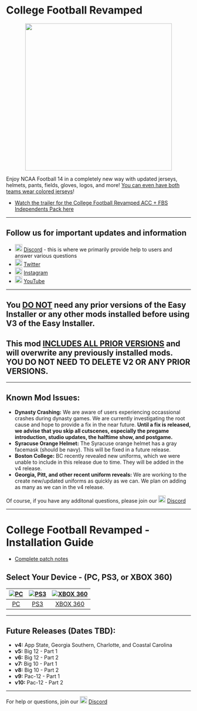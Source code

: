 # College Football Revamped

<p align="center">
  <img width="400" src="https://github.com/cfbrevamped/CFBR-Easy-Installer/blob/master/assets/images/CFBR.png">
</p>

Enjoy NCAA Football 14 in a completely new way with updated jerseys, helmets, pants, fields, gloves, logos, and more! [You can even have both teams wear colored jerseys](https://raw.githubusercontent.com/cfbrevamped/CFBR-Easy-Installer/master/assets/images/Clemson-UNC.png)!

- [Watch the trailer for the College Football Revamped ACC + FBS Independents Pack here](https://twitter.com/CFBRevamped/status/1307094068879597568)

---------
## Follow us for important updates and information
- <img width="20" src="https://logo-logos.com/wp-content/uploads/2018/03/Discord_icon.png"> [Discord](https://discord.com/invite/cfbr) - this is where we primarily provide help to users and answer various questions
- <img width="20" src="https://1000logos.net/wp-content/uploads/2017/06/Twitter-Logo.png"> [Twitter](https://twitter.com/CFBRevamped)
- <img width="20" src="https://icon-library.com/images/62-instagram-512.png"> [Instagram](https://www.instagram.com/cfbrevamped/)
- <img width="20" src="https://img.favpng.com/0/5/6/youtube-logo-png-favpng-9aSw7LevnfxZKMvi1vS7BATkQ.jpg"> [YouTube](https://www.youtube.com/channel/UCCY9bWCdGvitI2YyO5o4sQg?)
---------

## You <ins>DO NOT</ins> need any prior versions of the Easy Installer or any other mods installed before using V3 of the Easy Installer.
## This mod <ins>INCLUDES ALL PRIOR VERSIONS</ins> and will overwrite any previously installed mods. YOU DO NOT NEED TO DELETE V2 OR ANY PRIOR VERSIONS.

---------

## Known Mod Issues:
- **Dynasty Crashing:** We are aware of users experiencing occassional crashes during dynasty games. We are currently investigating the root cause and hope to provide a fix in the near future. **Until a fix is released, we advise that you skip all cutscenes, especially the pregame introduction, studio updates, the halftime show, and postgame.**
- **Syracuse Orange Helmet:** The Syracuse orange helmet has a gray facemask (should be navy). This will be fixed in a future release.
- **Boston College:** BC recently revealed new uniforms, which we were unable to include in this release due to time. They will be added in the v4 release.
- **Georgia, Pitt, and other recent uniform reveals:** We are working to the create new/updated uniforms as quickly as we can. We plan on adding as many as we can in the v4 release.

Of course, if you have any additonal questions, please join our <img width="20" src="https://logo-logos.com/wp-content/uploads/2018/03/Discord_icon.png"> [Discord](https://discord.com/invite/cfbr)

---------

# College Football Revamped - Installation Guide

- [Complete patch notes](https://github.com/cfbrevamped/CFBR-Easy-Installer/blob/master/assets/release-notes/V3.md)

## Select Your Device - (PC, PS3, or XBOX 360)
| [![PC](https://i.dlpng.com/static/png/6744788_preview.png)](https://github.com/cfbrevamped/CFBR-Easy-Installer/blob/master/PC/index.md)  | [![PS3](https://logonoid.com/images/playstation-3-logo.png)](https://github.com/cfbrevamped/CFBR-Easy-Installer/blob/master/PS3/index.md) | [![XBOX 360](https://i.pinimg.com/originals/79/48/90/794890a80e74dc1c0494d0cf2ecdc68b.png)](https://github.com/cfbrevamped/CFBR-Easy-Installer/blob/master/XBOX/index.md) |
|:---:|:---:|:---:|
| [PC](https://github.com/cfbrevamped/CFBR-Easy-Installer/blob/master/PC/index.md) | [PS3](https://github.com/cfbrevamped/CFBR-Easy-Installer/blob/master/PS3/index.md) | [XBOX 360](https://github.com/cfbrevamped/CFBR-Easy-Installer/blob/master/XBOX/index.md) |

---------
## Future Releases (Dates TBD):
- **v4:** App State, Georgia Southern, Charlotte, and Coastal Carolina
- **v5:** Big 12 - Part 1
- **v6:** Big 12 - Part 2
- **v7:** Big 10 - Part 1
- **v8:** Big 10 - Part 2
- **v9:** Pac-12 - Part 1
- **v10:** Pac-12 - Part 2

---------
For help or questions, join our <img width="20" src="https://logo-logos.com/wp-content/uploads/2018/03/Discord_icon.png"> [Discord](https://discord.com/invite/cfbr)
